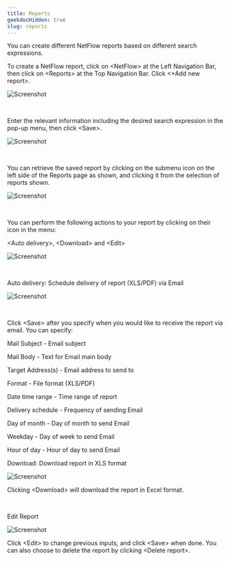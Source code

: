 ```yaml
---
title: Reports
geekdocHidden: true
slug: reports
---
```


You can create different NetFlow reports based on different search expressions.

To create a NetFlow report, click on \<NetFlow> at the Left Navigation Bar, then click on \<Reports> at the Top Navigation Bar. Click <+Add new report>.

![Screenshot](/cloud_vista/netflow/images/report1.png)

&nbsp;

Enter the relevant information including the desired search expression in the pop-up menu, then click \<Save>.

![Screenshot](/cloud_vista/netflow/images/report2.png)

&nbsp;

You can retrieve the saved report by clicking on the submenu icon on the left side of the Reports page as shown, and clicking it from the selection of reports shown.

![Screenshot](/cloud_vista/netflow/images/report3.png)

&nbsp;

You can perform the following actions to your report by clicking on their icon in the menu: 

\<Auto delivery>, \<Download> and \<Edit>

![Screenshot](/cloud_vista/netflow/images/report4.png)

&nbsp;

Auto delivery: Schedule delivery of report (XLS/PDF) via Email 

![Screenshot](/cloud_vista/netflow/images/report5.png)

&nbsp;

Click \<Save> after you specify when you would like to receive the report via email. You can specify:

Mail Subject - Email subject

Mail Body - Text for Email main body

Target Address(s)	- Email address to send to

Format - File format (XLS/PDF)

Date time range - Time range of report

Delivery schedule - Frequency of sending Email 

Day of month - Day of month to send Email

Weekday - Day of week to send Email

Hour of day - Hour of day to send Email

Download: Download report in XLS format 

![Screenshot](/cloud_vista/netflow/images/report6.png)

Clicking \<Download> will download the report in Excel format.

&nbsp;

Edit Report

![Screenshot](/cloud_vista/netflow/images/report7.png)

Click \<Edit> to change previous inputs, and click \<Save> when done. You can also choose to delete the report by clicking \<Delete report>. 